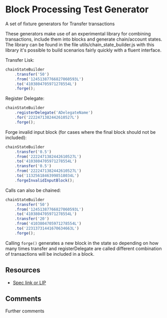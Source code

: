 # Block Processing Test Generator

A set of fixture generators for Transfer transactions

These generators make use of an experimental library for combining transactions, include them into blocks and generate chain/account states.
The library can be found in the file utils/chain_state_builder.js with this library it's possible to build scenarios fairly quickly with a fluent interface.

Transfer Lisk:

```javascript
chainStateBuilder
	.transfer('50')
	.from('12451387766827060593L')
	.to('4103804705971278554L')
	.forge();
```

Register Delegate:

```javascript
chainStateBuilder
	.registerDelegate('ADelegateName')
	.for('2222471382442610527L')
	.forge();
```

Forge invalid input block (for cases where the final block should not be included):

```javascript
chainStateBuilder
	.transfer('0.5')
	.from('2222471382442610527L')
	.to('4103804705971278554L')
	.transfer('0.5')
	.from('2222471382442610527L')
	.to('11325618463998518034L')
	.forgeInvalidInputBlock();
```

Calls can also be chained:

```javascript
chainStateBuilder
	.transfer('50')
	.from('12451387766827060593L')
	.to('4103804705971278554L')
	.transfer('20')
	.from('4103804705971278554L')
	.to('22313731441670634663L')
	.forge();
```

Calling `forge()` generates a new block in the state so depending on how many times transfer and registerDelegate are called different combination of transactions will be included in a block.

## Resources

- [Spec link or LIP]()

## Comments

Further comments
